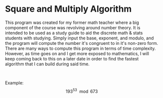 # Square and Multiply Algorithm

This program was created for my former math teacher where a big component of the course was revolving around number theory.
It is intended to be used as a study guide to aid the discrete math & stats students with studying.
Simply input the base, exponent, and modulo, and the program will compute the number it's congruent to in it's non-zero form.
There are many ways to compute this program in terms of time complexity. However, as time goes on and I get more exposed to
mathematics, I will keep coming back to this on a later date in order to find the fastest algorithm that I can build during said time.

<br>

Example: $$
         193^{53} \mod 673
         $$
